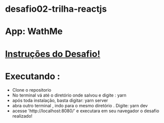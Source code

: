 # desafio02-trilha-reactjs
<h1>App: WathMe</h1> 


# [Instruções do Desafio!](https://www.notion.so/Desafio-02-Componentizando-a-aplica-o-b9f0f025c95b437699d0c3115f55b0f1)

# Executando :
- Clone o repositorio
- No terminal vá até o diretório onde salvou e digite : yarn 
- após toda instalação, basta digitar: yarn server
- abra outro terminal , indo para o mesmo diretório . Digite: yarn dev
- acesse 'http://localhost:8080/' e executara em seu navegador o desafio realizado!
